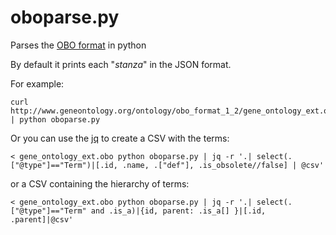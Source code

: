 oboparse.py
===========

Parses the [OBO format](http://www.geneontology.org/GO.format.obo-1_2.shtml) in python

By default it prints each "*stanza*" in the JSON format.

For example:

    curl http://www.geneontology.org/ontology/obo_format_1_2/gene_ontology_ext.obo | python oboparse.py 

Or you can use the [jq](http://stedolan.github.io/jq) to create a CSV with the terms:

    < gene_ontology_ext.obo python oboparse.py | jq -r '.| select(.["@type"]=="Term")|[.id, .name, .["def"], .is_obsolete//false] | @csv'
   
or a CSV containing the hierarchy of terms:

    < gene_ontology_ext.obo python oboparse.py | jq -r '.| select(.["@type"]=="Term" and .is_a)|{id, parent: .is_a[] }|[.id, .parent]|@csv'

